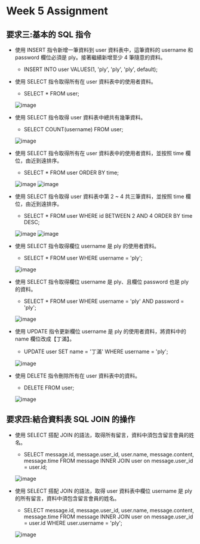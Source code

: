 Week 5 Assignment 
======
要求三:基本的 SQL 指令
------

* 使用 INSERT 指令新增一筆資料到 user 資料表中，這筆資料的 username 和 password 欄位必須是 ply。接著繼續新增至少 4 筆隨意的資料。  
  * INSERT INTO user VALUES(1, 'ply', 'ply', 'ply', default);

* 使用 SELECT 指令取得所有在 user 資料表中的使用者資料。  
  * SELECT * FROM user;

  ![image](https://user-images.githubusercontent.com/77286388/112092774-27619900-8bd3-11eb-9f28-0f0529a2a5df.png)

* 使用 SELECT 指令取得 user 資料表中總共有幾筆資料。<br>
  * SELECT COUNT(username) FROM user;
  
  ![image](https://user-images.githubusercontent.com/77286388/112093355-3ac13400-8bd4-11eb-8486-d48a0be1939b.png)

* 使用 SELECT 指令取得所有在 user 資料表中的使用者資料，並按照 time 欄位，由近到遠排序。<br>
  * SELECT * FROM user ORDER BY time;
  
  ![image](https://user-images.githubusercontent.com/77286388/112093866-26ca0200-8bd5-11eb-94cf-c705f464e005.png)
  ![image](https://user-images.githubusercontent.com/77286388/112278422-c6fb5600-8cbd-11eb-861c-ef6c7aaa064a.png)


* 使用 SELECT 指令取得 user 資料表中第 2 ~ 4 共三筆資料，並按照 time 欄位，由近到遠排序。<br>
  * SELECT * FROM user WHERE id BETWEEN 2 AND 4 ORDER BY time DESC;
  
  ![image](https://user-images.githubusercontent.com/77286388/112094477-4c0b4000-8bd6-11eb-84fd-6f35f244e00c.png)
  ![image](https://user-images.githubusercontent.com/77286388/112278352-afbc6880-8cbd-11eb-82e0-ba5a8af81faf.png)

  
* 使用 SELECT 指令取得欄位 username 是 ply 的使用者資料。<br>
  * SELECT * FROM user WHERE username = 'ply';
  
  ![image](https://user-images.githubusercontent.com/77286388/112094603-955b8f80-8bd6-11eb-9f83-be1f600cc71e.png)
  
* 使用 SELECT 指令取得欄位 username 是 ply、且欄位 password 也是 ply 的資料。<br>
  * SELECT * FROM user WHERE username = 'ply' AND password = 'ply';
  
  ![image](https://user-images.githubusercontent.com/77286388/112094982-bcb25c80-8bd6-11eb-8630-e3948f5a291b.png)

* 使用 UPDATE 指令更新欄位 username 是 ply 的使用者資料，將資料中的 name 欄位改成【丁滿】。<br>
  * UPDATE user SET name = '丁滿' WHERE username = 'ply';

  ![image](https://user-images.githubusercontent.com/77286388/112095544-a789fd80-8bd7-11eb-89cd-caaff0b915de.png)
  
* 使用 DELETE 指令刪除所有在 user 資料表中的資料。<br>
   * DELETE FROM user;
   
   ![image](https://user-images.githubusercontent.com/77286388/112115365-107f6e80-8bf4-11eb-8714-5ee55ebfe66f.png)
   
   
要求四:結合資料表 SQL JOIN 的操作 
------
* 使用 SELECT 搭配 JOIN 的語法，取得所有留言，資料中須包含留言會員的姓名。<br>
  * SELECT message.id, message.user_id, user.name, message.content, message.time
	FROM message 
	INNER JOIN user on message.user_id = user.id;
  
  ![image](https://user-images.githubusercontent.com/77286388/112252344-ea130f00-8c97-11eb-8b38-259f0e930240.png)

  
* 使用 SELECT 搭配 JOIN 的語法，取得 user 資料表中欄位 username 是 ply 的所有留言，資料中須包含留言會員的姓名。<br>
  * SELECT message.id, message.user_id, user.name, message.content, message.time 
  	FROM message INNER JOIN user on message.user_id = user.id
  	WHERE user.username = 'ply';
  
  ![image](https://user-images.githubusercontent.com/77286388/112252376-f72ffe00-8c97-11eb-9320-7959c04e4856.png)





  
  

